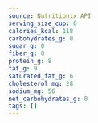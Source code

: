 ```yaml
---
source: Nutritionix API
serving_size_cup: 0
calories_kcal: 118
carbohydrates_g: 0
sugar_g: 0
fiber_g: 0
protein_g: 8
fat_g: 9
saturated_fat_g: 6
cholesterol_mg: 28
sodium_mg: 56
net_carbohydrates_g: 0
tags: []
---
```

